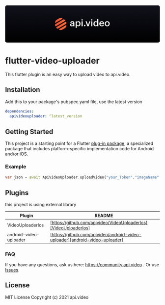 ![](https://github.com/apivideo/API_OAS_file/blob/master/apivideo_banner.png)
# flutter-video-uploader

This flutter plugin is an easy way to upload video to api.video.

## Installation
Add this to your package's pubspec.yaml file, use the latest version
``` yaml
dependencies:
  apivideouploader: ^latest_version
```


## Getting Started

This project is a starting point for a Flutter
[plug-in package](https://flutter.dev/developing-packages/),
a specialized package that includes platform-specific implementation code for
Android and/or iOS.

### Example

```Dart
var json = await ApiVideoUploader.uploadVideo("your_Token","imageName" , "imagePath");
```
## Plugins

this project is using external library

| Plugin | README |
| ------ | ------ |
| VideoUploaderIos | [https://github.com/apivideo/VideoUploaderIos][VideoUploaderIos] |
| android-video-uploader | [https://github.com/apivideo/android-video-uploader][android-video-uploader] |


### FAQ
If you have any questions, ask us here:  https://community.api.video .
Or use [Issues].

License
----

MIT License Copyright (c) 2021 api.video


[//]: # (These are reference links used in the body of this note and get stripped out when the markdown processor does its job. There is no need to format nicely because it shouldn't be seen. Thanks SO - http://stackoverflow.com/questions/4823468/store-comments-in-markdown-syntax)

[Issues]: <https://github.com/apivideo/flutter-video-uploader/issues>
[VideoUploaderIos]: <https://github.com/apivideo/VideoUploaderIos>
[android-video-uploader]: <https://github.com/apivideo/android-video-uploader>
